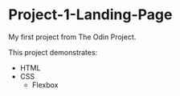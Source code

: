# Project-1-Landing-Page
My first project from The Odin Project.

This project demonstrates:
* HTML
* CSS
    * Flexbox